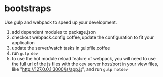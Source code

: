 # bootstraps
Use gulp and webpack to speed up your development.

1. add dependent modules to package.json
2. checkout webpack.config.coffee, update the configuration to fit your application
3. update the server/watch tasks in gulpfile.coffee
4. run ````gulp dev````
5. to use the hot module reload feature of webpack, you will need to use the full url of the js files with the dev server host/port in your view files, like "http://127.0.0.1:3000/js/app.js", and run ````gulp hotdev````